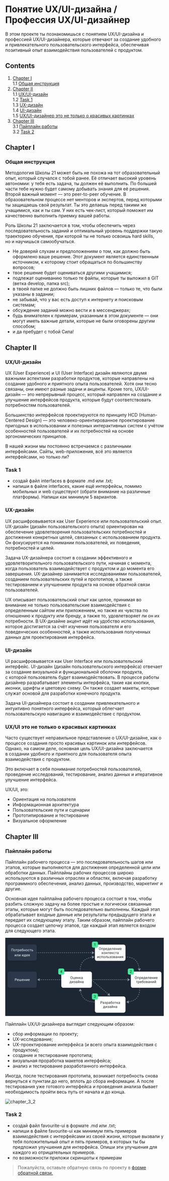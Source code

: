 # Понятие UX/UI-дизайна / Профессия UX/UI-дизайнер
В этом проекте ты познакомишься с понятием UX/UI-дизайна и профессией UX/UI-дизайнера, которые отвечают за создание удобного и привлекательного пользовательского интерфейса, обеспечивая позитивный опыт взаимодействия пользователей с продуктом.

## Contents

1. [Chapter I](#chapter-i)\
    1.1 [Общая инструкция](#общая-инструкция)
2. [Chapter II](#chapter-ii) \
1.1 [UX/UI-дизайн](#ux/ui-дизайн) \
1.2 [Task 1](#task-1) \
1.3 [UX-дизайн](#ux-дизайн) \
1.4 [UI-дизайн](#ui-дизайн) \
1.5 [UX/UI-дизайнер это не только о красивых картинках](#notdesign) 
3. [Chapter III](#chapter-iii) \
    3.1 [Пайплайн работы](#пайплайн) \
    3.2 [Task 2](#task-2) 

<h2 id="chapter-i">Chapter I</h2> 
<h3 id="общая-инструкция">Общая инструкция</h3>

Методология Школы 21 может быть не похожа на тот образовательный опыт, который случался с тобой ранее. Её отличает высокий уровень автономии: у тебя есть задача, ты должен её выполнить. По большей части тебе нужно будет самому добывать знания для её решения. Второй важный момент — это peer-to-peer обучение. В образовательном процессе нет менторов и экспертов, перед которыми ты защищаешь свой результат. Ты это делаешь перед такими же учащимися, как и ты сам. У них есть чек-лист, который поможет им качественно выполнить приемку вашей работы.

Роль Школы 21 заключается в том, чтобы обеспечить через последовательность заданий и оптимальный уровень поддержки такую траекторию обучения, при которой ты не только освоишь hard skills, но и научишься самообучаться.

- Не доверяй слухам и предположениям о том, как должно быть оформлено ваше решение. Этот документ является единственным источником, к которому стоит обращаться по большинству вопросов;
- твое решение будет оцениваться другими учащимися;
- подлежат оцениванию только те файлы, которые ты выложил в GIT (ветка develop, папка src);
- в твоей папке не должно быть лишних файлов — только те, что были указаны в задании;
- не забывай, что у вас есть доступ к интернету и поисковым системам;
- обсуждение заданий можно вести и в мессенджерах;
- будь внимателен к примерам, указанным в этом документе — они могут иметь важные детали, которые не были оговорены другим способом;
- и да пребудет с тобой Сила!

<h2 id="chapter-ii">Chapter II</h2> 
<h3 id="ux/ui-дизайн">UX/UI-дизайн</h3>

UX (User Experience) и UI (User Interface) дизайн являются двумя важными аспектами разработки продуктов, которые направлены на создание удобного и приятного опыта пользователей. Хотя они тесно связаны, они имеют разные задачи и акценты. Кроме того, UX/UI-дизайн — это непрерывный процесс, который направлен на создание и улучшение интерфейсов продукта, которые будут соответствовать потребностям пользователей.

Большинство интерфейсов проектируются по принципу HCD (Human-Centered Design) — это человеко-ориентированное проектирование пригодных в использовании и полезных интерактивных систем с учётом особенностей пользователей и их потребностей на основе эргономических принципов.

В нашей жизни мы постоянно встречаемся с различными интерфейсами. Сайты, web-приложения, всё это является интерфейсами, но только ли?

<h3 id="task-1">Task 1</h3>

* создай файл interfaces в формате .md или .txt;
* напиши в файле interfaces, какие ещё интерфейсы, помимо мобильных и web существуют (обрати внимание на различные платформы). Напиши как минимум 5 вариантов.

<h3 id="ux-дизайн">UX-дизайн</h3>

UX расшифровывается как User Experience или пользовательский опыт. UX-дизайн (дизайн пользовательского опыта) ориентирован на обеспечение удовлетворения пользовательских потребностей и достижения конкретных целей, связанных с использованием продукта. Он фокусируется на понимании пользователей, их поведения, потребностей и целей. 

Задача UX-дизайнера состоит в создании эффективного и удовлетворительного пользовательского пути, начиная с момента, когда пользователь взаимодействует с продуктом и до момента его завершения. UX-дизайнер занимается исследованиями пользователей, созданием пользовательских путей и прототипов, а также тестированием и улучшением продукта на основе обратной связи пользователей.

UX описывает пользовательский опыт как целое, принимая во внимание не только пользовательские взаимодействия с определенным сайтом или приложением, но также их чувства по отношению к продукту или бренду, а также то, удовлетворяет ли он их потребности. В UX-дизайне акцент идёт на удобство использования, которое достигается за счёт изучения пользователя и его поведенческих особенностей, а также использования полученных данных для проектирования интерфейса.

<h3 id="ui-дизайн">UI-дизайн</h3>
<p>UI расшифровывается как User Interface или пользовательский интерфейс. UI-дизайн (дизайн пользовательского интерфейса) отвечает за создание визуальной и функциональной оболочки продукта, с которой пользователь будет взаимодействовать. В процессе работы дизайнер разрабатывает элементы интерфейса, такие как кнопки, иконки, шрифты и цветовую схему. Он также создает макеты, которые служат основой для разработки конечного продукта.</p>

<p>Задача UI-дизайнера состоит в создании привлекательного и интуитивно понятного интерфейса, который облегчает пользовательскую навигацию и взаимодействие с продуктом.</p>

<h3 id="notdesign">UX/UI это не только о красивых картинках</h3>

Часто существует неправильное представление о UX/UI-дизайне, как о процессе создания просто красивых картинок или интерфейсов. Однако, на самом деле, основная цель UX/UI-дизайна заключается в создании удобного и приятного для пользователя опыта взаимодействия с продуктом. 
 
Это включает в себя понимание потребностей пользователей, проведение исследований, тестирование, анализ данных и итеративное улучшение интерфейса.

UX/UI, это: 

 - Ориентация на пользователя
 - Информационная архитектура
 - Пользовательские пути и сценарии
 - Прототипирование и тестирование
 - Визуальное оформление

<h2 id="chapter-iii">Chapter III</h2> 
<h3 id="пайплайн">Пайплайн работы</h3>

Пайплайн рабочего процесса — это последовательность шагов или этапов, которые выполняются для достижения определенной цели или обработки данных. Пайплайны рабочих процессов широко используются в различных отраслях и областях, включая разработку программного обеспечения, анализ данных, производство, маркетинг и другие. 

Основная идея пайплайна рабочего процесса состоит в том, чтобы разбить сложную задачу на более простые и логически связанные этапы, которые могут быть последовательно выполнены. Каждый этап обрабатывает входные данные или результаты предыдущего этапа и передает их следующему этапу. Таким образом, пайплайн рабочего процесса создает цепочку этапов, где каждый этап является входом для следующего этапа.

![chapter_3_1](misc/images/chapter_3_1.png)

Пайплайн UX/UI-дизайнера выглядит следующим образом:
* сбор информации по проекту;
* UX-исследование;
* UX-проектирование интерфейса (и всего опыта взаимодействия с продуктом);
* создание и тестирование прототипа;
* визуальная проработка макетов интерфейса;
* анализ и тестирование разработанного интерфейса.

Иногда, после тестирования прототипа, возникает потребность снова вернуться к пунктам до него, вплоть до сбора информации. А после тестирования уже готового интерфейса и проведения анализа бывает необходимость пройти весь путь от начала и до конца.

![chapter_3_2](misc/images/chapter_3_2.png)


<h3 id="task-2">Task 2</h3>

* создай файл favourite-ui в формате .md или .txt;
* напиши в файле favourite-ui как минимум пять примеров взаимодействия с интерфейсами из своей жизни, которые вызвали у тебя положительный опыт и пять примеров, в которых ты бы предложил улучшения для интерфейса. Опиши эти улучшения для каждого из отрицательных примеров.
* по возможности приложи скриншоты к примерам

>Пожалуйста, оставьте обратную связь по проекту в [форме обратной связи.](https://docs.google.com/forms/d/e/1FAIpQLScOMa4bDjRYlv1H6ElSi_cLVa_2rf2hrxNuXWztKqMerck4CQ/viewform?usp=sf_link)
